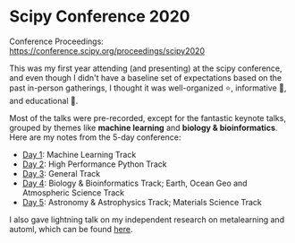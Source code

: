 # Scipy Conference 2020

Conference Proceedings: https://conference.scipy.org/proceedings/scipy2020

This was my first year attending (and presenting) at the scipy conference, and
even though I didn't have a baseline set of expectations based on the past
in-person gatherings, I thought it was well-organized ⭐️, informative 🤯,
and educational 📖.

Most of the talks were pre-recorded, except for the fantastic keynote talks,
grouped by themes like **machine learning** and **biology & bioinformatics**.
Here are my notes from the 5-day conference:

- [Day 1](2020-07-06-notes.md): Machine Learning Track
- [Day 2](2020-07-07-notes.md): High Performance Python Track
- [Day 3](2020-07-08-notes.md): General Track
- [Day 4](2020-07-09-notes.md): Biology & Bioinformatics Track; Earth, Ocean Geo and Atmospheric Science Track
- [Day 5](2020-07-10-notes.md): Astronomy & Astrophysics Track; Materials Science Track

I also gave lightning talk on my independent research on metalearning and
automl, which can be found
[here](https://twitter.com/nicholdav/status/1282878056118583298?s=20).
